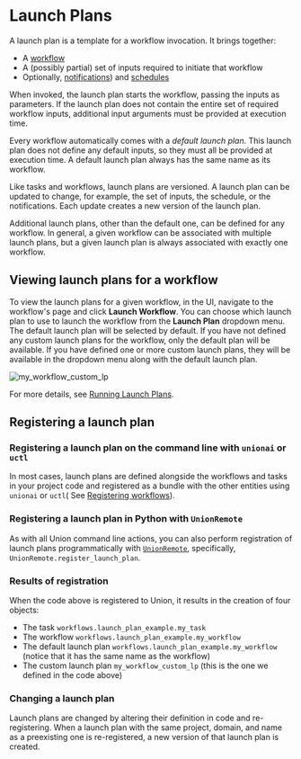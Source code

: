 # Launch Plans

A launch plan is a template for a workflow invocation.
It brings together:

* A [workflow](../workflows/index)
* A (possibly partial) set of inputs required to initiate that workflow
* Optionally, [notifications](notifications)) and [schedules](schedules)

When invoked, the launch plan starts the workflow, passing the inputs as parameters.
If the launch plan does not contain the entire set of required workflow inputs, additional input arguments must be provided at execution time.

Every workflow automatically comes with a *default launch plan*.
This launch plan does not define any default inputs, so they must all be provided at execution time.
A default launch plan always has the same name as its workflow.

Like tasks and workflows, launch plans are versioned.
A launch plan can be updated to change, for example, the set of inputs, the schedule, or the notifications.
Each update creates a new version of the launch plan.

Additional launch plans, other than the default one, can be defined for any workflow.
In general, a given workflow can be associated with multiple launch plans, but a given launch plan is always associated with exactly one workflow.

## Viewing launch plans for a workflow

To view the launch plans for a given workflow, in the UI, navigate to the workflow's page and click **Launch Workflow**.
You can choose which launch plan to use to launch the workflow from the **Launch Plan** dropdown menu.
The default launch plan will be selected by default. If you have not defined any custom launch plans for the workflow, only the default plan will be available.
If you have defined one or more custom launch plans, they will be available in the dropdown menu along with the default launch plan.

![my_workflow_custom_lp](/_static/images/concepts-launch-plans-5.png)

For more details, see [Running Launch Plans](running-launch-plans).

## Registering a launch plan

### Registering a launch plan on the command line with `unionai` or `uctl`

In most cases, launch plans are defined alongside the workflows and tasks in your project code and registered as a bundle with the other entities using `unionai` or `uctl`( See [Registering workflows](../../development-cycle/registering-workflows)).

### Registering a launch plan in Python with `UnionRemote`

As with all Union command line actions, you can also perform registration of launch plans programmatically with [`UnionRemote`](../../development-cycle/unionremote), specifically, `UnionRemote.register_launch_plan`.

### Results of registration

When the code above is registered to Union, it results in the creation of four objects:

* The task `workflows.launch_plan_example.my_task`
* The workflow `workflows.launch_plan_example.my_workflow`
* The default launch plan `workflows.launch_plan_example.my_workflow` (notice that it has the same name as the workflow)
* The custom launch plan `my_workflow_custom_lp` (this is the one we defined in the code above)

### Changing a launch plan

Launch plans are changed by altering their definition in code and re-registering.
When a launch plan with the same project, domain, and name as a preexisting one is re-registered, a new version of that launch plan is created.
